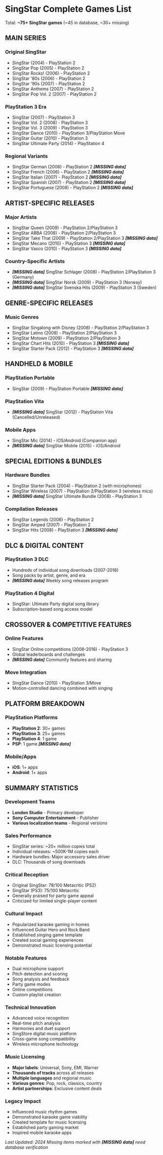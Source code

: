 # SingStar Complete Games List

Total: **~75+ SingStar games** (~45 in database, ~30+ missing)

## MAIN SERIES

### Original SingStar
- SingStar (2004) - PlayStation 2
- SingStar Pop (2005) - PlayStation 2
- SingStar Rocks! (2006) - PlayStation 2
- SingStar '80s (2006) - PlayStation 2
- SingStar '90s (2007) - PlayStation 2
- SingStar Anthems (2007) - PlayStation 2
- SingStar Pop Vol. 2 (2007) - PlayStation 2

### PlayStation 3 Era
- SingStar (2007) - PlayStation 3
- SingStar Vol. 2 (2008) - PlayStation 3
- SingStar Vol. 3 (2009) - PlayStation 3
- SingStar Dance (2010) - PlayStation 3/PlayStation Move
- SingStar Guitar (2010) - PlayStation 3
- SingStar Ultimate Party (2014) - PlayStation 4

### Regional Variants
- SingStar German (2006) - PlayStation 2 ***[MISSING data]***
- SingStar French (2006) - PlayStation 2 ***[MISSING data]***
- SingStar Italian (2007) - PlayStation 2 ***[MISSING data]***
- SingStar Spanish (2007) - PlayStation 2 ***[MISSING data]***
- SingStar Portuguese (2008) - PlayStation 2 ***[MISSING data]***

## ARTIST-SPECIFIC RELEASES

### Major Artists
- SingStar Queen (2009) - PlayStation 2/PlayStation 3
- SingStar ABBA (2008) - PlayStation 2/PlayStation 3
- SingStar Take That (2009) - PlayStation 2/PlayStation 3 ***[MISSING data]***
- SingStar Mecano (2010) - PlayStation 3 ***[MISSING data]***
- SingStar Vasco (2010) - PlayStation 3 ***[MISSING data]***

### Country-Specific Artists
- ***[MISSING data]*** SingStar Schlager (2008) - PlayStation 2/PlayStation 3 (Germany)
- ***[MISSING data]*** SingStar Norsk (2009) - PlayStation 3 (Norway)
- ***[MISSING data]*** SingStar Svenska Hits (2009) - PlayStation 3 (Sweden)

## GENRE-SPECIFIC RELEASES

### Music Genres
- SingStar Singalong with Disney (2008) - PlayStation 2/PlayStation 3
- SingStar Latino (2008) - PlayStation 2/PlayStation 3
- SingStar Motown (2009) - PlayStation 2/PlayStation 3
- SingStar Chart Hits (2010) - PlayStation 3 ***[MISSING data]***
- SingStar Starter Pack (2012) - PlayStation 3 ***[MISSING data]***

## HANDHELD & MOBILE

### PlayStation Portable
- SingStar (2009) - PlayStation Portable ***[MISSING data]***

### PlayStation Vita
- ***[MISSING data]*** SingStar (2012) - PlayStation Vita (Cancelled/Unreleased)

### Mobile Apps
- SingStar Mic (2014) - iOS/Android (Companion app)
- ***[MISSING data]*** SingStar Mobile (2015) - iOS/Android

## SPECIAL EDITIONS & BUNDLES

### Hardware Bundles
- SingStar Starter Pack (2004) - PlayStation 2 (with microphones)
- SingStar Wireless (2007) - PlayStation 2/PlayStation 3 (wireless mics)
- ***[MISSING data]*** SingStar Ultimate Bundle (2008) - PlayStation 3

### Compilation Releases
- SingStar Legends (2006) - PlayStation 2
- SingStar Amped (2007) - PlayStation 2
- SingStar Hits (2008) - PlayStation 3 ***[MISSING data]***

## DLC & DIGITAL CONTENT

### PlayStation 3 DLC
- Hundreds of individual song downloads (2007-2016)
- Song packs by artist, genre, and era
- ***[MISSING data]*** Weekly song releases program

### PlayStation 4 Digital
- SingStar: Ultimate Party digital song library
- Subscription-based song access model

## CROSSOVER & COMPETITIVE FEATURES

### Online Features
- SingStar Online competitions (2008-2016) - PlayStation 3
- Global leaderboards and challenges
- ***[MISSING data]*** Community features and sharing

### Move Integration
- SingStar Dance (2010) - PlayStation 3/Move
- Motion-controlled dancing combined with singing

## PLATFORM BREAKDOWN

### PlayStation Platforms
- **PlayStation 2**: 30+ games
- **PlayStation 3**: 25+ games
- **PlayStation 4**: 1 game
- **PSP**: 1 game ***[MISSING data]***

### Mobile/Apps
- **iOS**: 1+ apps
- **Android**: 1+ apps

## SUMMARY STATISTICS

### Development Teams
- **London Studio** - Primary developer
- **Sony Computer Entertainment** - Publisher
- **Various localization teams** - Regional versions

### Sales Performance
- SingStar series: ~20+ million copies total
- Individual releases: ~500K-1M copies each
- Hardware bundles: Major accessory sales driver
- DLC: Thousands of song downloads

### Critical Reception
- Original SingStar: 78/100 Metacritic (PS2)
- SingStar (PS3): 75/100 Metacritic
- Generally praised for party game appeal
- Criticized for limited single-player content

### Cultural Impact
- Popularized karaoke gaming in homes
- Influenced Guitar Hero and Rock Band
- Established singing game template
- Created social gaming experiences
- Demonstrated music licensing potential

### Notable Features
- Dual microphone support
- Pitch detection and scoring
- Song analysis and feedback
- Party game modes
- Online competitions
- Custom playlist creation

### Technical Innovation
- Advanced voice recognition
- Real-time pitch analysis
- Harmonies and duet support
- SingStore digital music platform
- Cross-game song compatibility
- Wireless microphone technology

### Music Licensing
- **Major labels**: Universal, Sony, EMI, Warner
- **Thousands of tracks** across all releases
- **Multiple languages** and regional music
- **Various genres**: Pop, rock, classics, country
- **Artist partnerships**: Exclusive content deals

### Legacy Impact
- Influenced music rhythm games
- Demonstrated karaoke game viability
- Created template for music licensing
- Established party gaming market
- Inspired mobile karaoke apps

*Last Updated: 2024*
*Missing items marked with ***[MISSING data]*** need database verification*